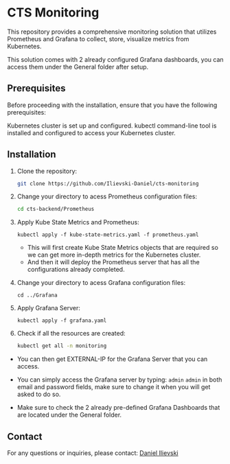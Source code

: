 # CTS Monitoring

This repository provides a comprehensive monitoring solution that utilizes Prometheus and Grafana to collect, store, visualize metrics from Kubernetes.

This solution comes with 2 already configured Grafana dashboards, you can access them under the General folder after setup.

## Prerequisites

Before proceeding with the installation, ensure that you have the following prerequisites:

Kubernetes cluster is set up and configured.
kubectl command-line tool is installed and configured to access your Kubernetes cluster.

## Installation

1. Clone the repository:

   ```bash
   git clone https://github.com/Ilievski-Daniel/cts-monitoring
   ```

2. Change your directory to acess Prometheus configuration files:

   ```bash
   cd cts-backend/Prometheus
   ```

3. Apply Kube State Metrics and Prometheus:

    ```
    kubectl apply -f kube-state-metrics.yaml -f prometheus.yaml
    ```

    - This will first create Kube State Metrics objects that are required so we can get more in-depth metrics for the Kubernetes cluster.
    - And then it will deploy the Prometheus server that has all the configurations already completed.

4. Change your directory to acess Grafana configuration files:

    ```
    cd ../Grafana
    ```

5. Apply Grafana Server:

    ```
    kubectl apply -f grafana.yaml
    ```

6. Check if all the resources are created:

    ```sh
    kubectl get all -n monitoring
    ```

- You can then get EXTERNAL-IP for the Grafana Server that you can access.

- You can simply access the Grafana server by typing: ```admin``` ```admin``` in both email and password fields, make sure to change it when you will get asked to do so.

- Make sure to check the 2 already pre-defined Grafana Dashboards that are located under the General folder.

## Contact
For any questions or inquiries, please contact: [Daniel Ilievski](https://www.linkedin.com/in/danielilievski/)